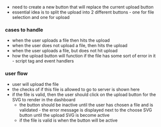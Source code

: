 - need to create a new button that will replace the current upload button
- essential idea is to split the upload into 2 different buttons - one for file selection and one for upload

### cases to handle

- when the user uploads a file then hits the upload
- when the user does not upload a file, then hits the upload
- when the user uploads a file, but does not hit upload
- how the upload button will function if the file has some sort of error in it - script tag and event handlers

### user flow

- user will upload the file
- the checks of if this file is allowed to go to server is shown here
- if the file is valid, then the user should click on the upload button for the SVG to render in the dashboard
    - the button should be inactive until the user has chosen a file and is validated - the error message is displayed next to the choose SVG button until the upload SVG is become active
    - if the file is valid is when the button will be active